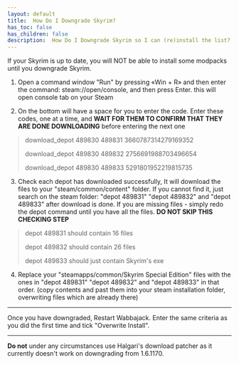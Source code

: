 ```yaml
---
layout: default
title:  How Do I Downgrade Skyrim?
has_toc: false
has_children: false
description:  How Do I Downgrade Skyrim so I can (re)install the list? 
---
```


If your Skyrim is up to date, you will NOT be able to install some modpacks until you downgrade Skyrim. 

<!-- 
### Option 1:

Using a 3rd party downgrading tool. 

Before doing this make sure to verify your files on steam
1. Open steam
2. Right click on Skyrim special edition and select properties
3. Go to local files tab
4. Click verify integrity game files.

Next we need to download a tool, configure it for your Skyrim install location and run it.

1. Download file <https://www.nexusmods.com/skyrimspecialedition/mods/106403?tab=description>
2. Unzip to a folder - doesn't matter what its called. C:\Downgrade is a good idea.
3. IMPORTANT - If your Skyrim is not installed in c:\ program files(x86) you will have to edit the Downpatch.bat (right click> edit  (windows  11 Right click > more options> edit)) file to point at where Skyrim is installed.
4. Run the batch file. You may need to run as Administrator depending on if your steam library is in a windows protected folder.

Note: Its normal to get some error's if you don't own the AE DLC (or its not installed) 

### Option 2:

If you dont trust a 3rd party tool, you can use steam itself to download a older version. however the drawbacks to doing this is its slow, and if a file fails you have to redownload the entire depot.-->

1. Open a command window "Run" by pressing «Win + R» and then enter the command: steam://open/console, and then press Enter.
this will open console tab on your Steam

2. On the bottom will have a space for you to enter the code. Enter these codes, one at a time, and **WAIT FOR THEM TO CONFIRM THAT THEY ARE DONE DOWNLOADING** before entering the next one
> download_depot 489830 489831 3660787314279169352
>
> download_depot 489830 489832 2756691988703496654
>
> download_depot 489830 489833 5291801952219815735

3. Check each depot has downloaded successfully, It will download the files to your "steam/common/content" folder. If you cannot find it, just search on the steam folder: "depot 489831" "depot 489832" and "depot 489833" after download is done. If you are missing files - simply redo the depot command until you have all the files. **DO NOT SKIP THIS CHECKING STEP**
> depot 489831 should contain 16 files
>
> depot 489832 should contain 26 files
>
> depot 489833 should just contain Skyrim's exe


4. Replace your "steamapps/common/Skyrim Special Edition" files with the ones in "depot 489831" "depot 489832" and "depot 489833" in that order. (copy contents and past them into your steam installation folder, overwriting files which are already there)


---

Once you have downgraded, Restart Wabbajack. Enter the same criteria as you did the first time and tick "Overwrite Install".

<!-- **If option 1 didn't downgrade everything, use option 2 to get and replace the files you are missing.**-->

---

**Do not** under any circumstances use Halgari's download patcher as it currently doesn't work on downgrading from 1.6.1170.